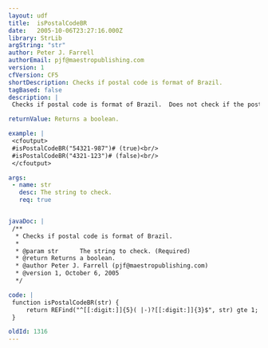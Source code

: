 ```yaml
---
layout: udf
title:  isPostalCodeBR
date:   2005-10-06T23:27:16.000Z
library: StrLib
argString: "str"
author: Peter J. Farrell
authorEmail: pjf@maestropublishing.com
version: 1
cfVersion: CF5
shortDescription: Checks if postal code is format of Brazil.
tagBased: false
description: |
 Checks if postal code is format of Brazil.  Does not check if the postal code actually exists.

returnValue: Returns a boolean.

example: |
 <cfoutput>
 #isPostalCodeBR("54321-987")# (true)<br/>
 #isPostalCodeBR("4321-123")# (false)<br/>
 </cfoutput>

args:
 - name: str
   desc: The string to check.
   req: true


javaDoc: |
 /**
  * Checks if postal code is format of Brazil.
  * 
  * @param str      The string to check. (Required)
  * @return Returns a boolean. 
  * @author Peter J. Farrell (pjf@maestropublishing.com) 
  * @version 1, October 6, 2005 
  */

code: |
 function isPostalCodeBR(str) {
     return REFind("^[[:digit:]]{5}( |-)?[[:digit:]]{3}$", str) gte 1;
 }

oldId: 1316
---
```


